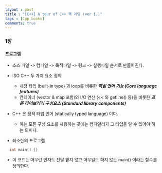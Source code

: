 ```yaml
---
layout : post
title : "[C++] A tour of C++ 책 리딩 (ver 1.)"
tags : [Cpp books]
comments: true
---
```

### 1장

#### 프로그램
- 소스 파일 -> 컴파일 -> 목적파일 -> 링크 -> 실행파일 순서로 만들어진다.
- ISO C++ 두 가지 요소 정의
  - 내장 타입 (built-in type) 과 loop를 비롯한 ***핵심 언어 기능 (Core language features)***
  - 컨테이너 (vector & map 포함)와 I/O 연산 (<< 와 getline() 등)을 비롯한 ***표준 라이브러리 구성요소 (Standard library components)***
- C++ 은 정적 타입 언어 (statically typed language) 이다.
  - 이는 모든 구성 요소를 사용하는 곳에는 컴파일러가 그 타입을 알 수 있어야 하는 의미다.

- 최소한의 프로그램
```c
  int main() {}

```
  - 이 코드는 아무런 인자도 전달 받지 않고 아무일도 하지 않는 main() 이라는 함수를 정의한다. 
